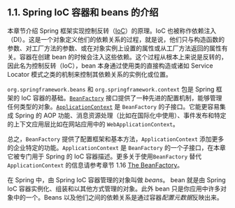 ## 1.1. Spring IoC 容器和 beans 的介绍

本章节介绍 Spring 框架实现控制反转（[IoC](https://docs.spring.io/spring/docs/5.0.0.RELEASE/spring-framework-reference/overview.html#background-ioc)）的原理。IoC 也被称作依赖注入（DI）。这是一个对象定义他们的依赖关系的过程，就是说，他们只与构造函数的参数、对工厂方法的参数、或在对象实例上设置的属性或从工厂方法返回的属性有关。容器在创建 bean 的时候会注入这些依赖。这个过程从根本上来说是反转的，因此名为控制反转（IoC），bean 本身通过使用类的直接构造或诸如 Service Locator 模式之类的机制来控制其依赖关系的实例化或位置。

`org.springframework.beans` 和 `org.springframework.context` 包是 Spring 框架的 IoC 容器的基础。[`BeanFactory`](https://docs.spring.io/spring-framework/docs/5.0.0.RELEASE/javadoc-api/org/springframework/beans/factory/BeanFactory.html) 接口提供了一种先进的配置机制，能够管理任何类型的对象。[`ApplicationContext`](https://docs.spring.io/spring-framework/docs/5.0.0.RELEASE/javadoc-api/org/springframework/context/ApplicationContext.html) 是 `BeanFactory` 的子接口。它能更容易集成 Spring 的 AOP 功能、消息资源处理（比如在国际化中使用）、事件发布和特定的上下文应用层比如在网站应用中的 `WebApplicationContext`。

总之，`BeanFactory` 提供了配置框架和基本方法，`ApplicationContext` 添加更多的企业特定的功能。`ApplicationContext` 是 `BeanFactory` 的一个子接口，在本章它被专门用于 Spring 的 IoC 容器描述。更多关于使用`BeanFactory` 替代 `ApplicationContext` 的信息请参考章节 1.16 [The BeanFactory](02.core-concepts-such-as-ioc-and-aop/1.the-ioc-container/1.16.beanfactory.md)。

在 Spring 中，由 Spring IoC 容器管理的对象叫做 *beans*。 bean 就是由 Spring IoC 容器实例化、组装和以其他方式管理的对象。此外 bean 只是你应用中许多对象中的一个。Beans 以及他们之间的依赖关系是通过容器*配置元数据*反映出来。


